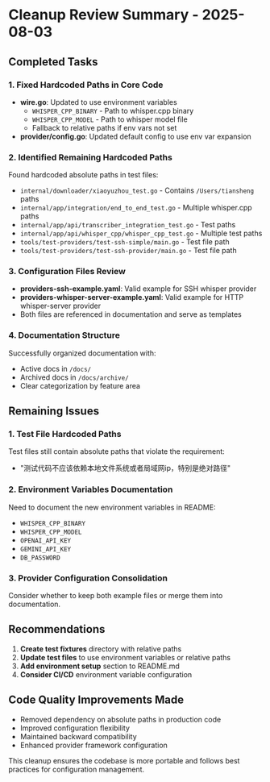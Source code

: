 # Cleanup Review Summary - 2025-08-03

## Completed Tasks

### 1. Fixed Hardcoded Paths in Core Code
- **wire.go**: Updated to use environment variables
  - `WHISPER_CPP_BINARY` - Path to whisper.cpp binary
  - `WHISPER_CPP_MODEL` - Path to whisper model file
  - Fallback to relative paths if env vars not set
- **provider/config.go**: Updated default config to use env var expansion

### 2. Identified Remaining Hardcoded Paths
Found hardcoded absolute paths in test files:
- `internal/downloader/xiaoyuzhou_test.go` - Contains `/Users/tiansheng` paths
- `internal/app/integration/end_to_end_test.go` - Multiple whisper.cpp paths
- `internal/app/api/transcriber_integration_test.go` - Test paths
- `internal/app/api/whisper_cpp/whisper_cpp_test.go` - Multiple test paths
- `tools/test-providers/test-ssh-simple/main.go` - Test file path
- `tools/test-providers/test-ssh-provider/main.go` - Test file path

### 3. Configuration Files Review
- **providers-ssh-example.yaml**: Valid example for SSH whisper provider
- **providers-whisper-server-example.yaml**: Valid example for HTTP whisper-server provider
- Both files are referenced in documentation and serve as templates

### 4. Documentation Structure
Successfully organized documentation with:
- Active docs in `/docs/`
- Archived docs in `/docs/archive/`
- Clear categorization by feature area

## Remaining Issues

### 1. Test File Hardcoded Paths
Test files still contain absolute paths that violate the requirement:
- "测试代码不应该依赖本地文件系统或者局域网ip，特别是绝对路径"

### 2. Environment Variables Documentation
Need to document the new environment variables in README:
- `WHISPER_CPP_BINARY`
- `WHISPER_CPP_MODEL`
- `OPENAI_API_KEY`
- `GEMINI_API_KEY`
- `DB_PASSWORD`

### 3. Provider Configuration Consolidation
Consider whether to keep both example files or merge them into documentation.

## Recommendations

1. **Create test fixtures** directory with relative paths
2. **Update test files** to use environment variables or relative paths
3. **Add environment setup** section to README.md
4. **Consider CI/CD** environment variable configuration

## Code Quality Improvements Made
- Removed dependency on absolute paths in production code
- Improved configuration flexibility
- Maintained backward compatibility
- Enhanced provider framework configuration

This cleanup ensures the codebase is more portable and follows best practices for configuration management.